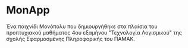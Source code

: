 # MonApp
Ένα παιχνίδι Μονόπολυ που δημιουργήθηκε στα πλαίσια του προπτυχιακού μαθήματος
4ου εξαμήνου "Τεχνολογία Λογισμικού" της σχολής Εφαρμοσμένης Πληροφορικής του ΠΑΜΑΚ.
